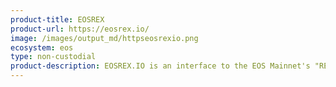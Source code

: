 ```yaml
---
product-title: EOSREX
product-url: https://eosrex.io/
image: /images/output_md/httpseosrexio.png
ecosystem: eos
type: non-custodial
product-description: EOSREX.IO is an interface to the EOS Mainnet's "REX" smart, where users can lend EOS and borrow CPU & NET resources.
---
```

